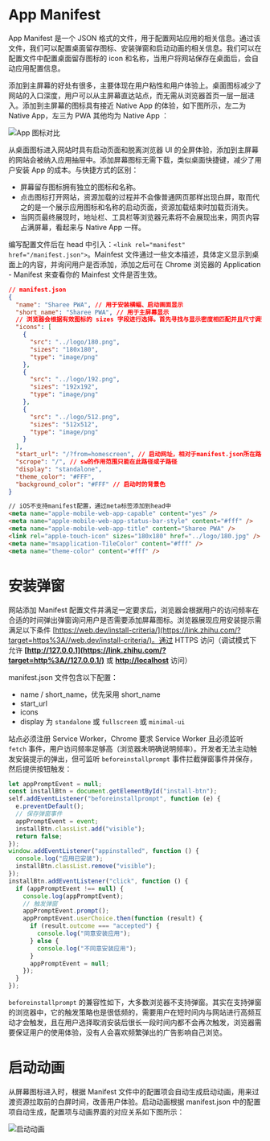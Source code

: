 # App Manifest

App Manifest 是一个 JSON 格式的文件，用于配置网站应用的相关信息。通过该文件，我们可以配置桌面留存图标、安装弹窗和启动动画的相关信息。我们可以在配置文件中配置桌面留存图标的 icon 和名称，当用户将网站保存在桌面后，会自动应用配置信息。

添加到主屏幕的好处有很多，主要体现在用户粘性和用户体验上。桌面图标减少了网站的入口深度，用户可以从主屏幕直达站点，而无需从浏览器首页一层一层进入。添加到主屏幕的图标具有接近 Native App 的体验，如下图所示，左二为 Native App，左三为 PWA 其他均为 Native App ：

![App 图标对比](https://s3.ax1x.com/2021/01/25/sOZLCQ.png)

从桌面图标进入网站时具有启动页面和脱离浏览器 UI 的全屏体验，添加到主屏幕的网站会被纳入应用抽屉中。添加屏幕图标无需下载，类似桌面快捷键，减少了用户安装 App 的成本。与快捷方式的区别：

- 屏幕留存图标拥有独立的图标和名称。
- 点击图标打开网站，资源加载的过程并不会像普通网页那样出现白屏，取而代之的是一个展示应用图标和名称的启动页面，资源加载结束时加载页消失。
- 当网页最终展现时，地址栏、工具栏等浏览器元素将不会展现出来，网页内容占满屏幕，看起来与 Native App 一样。

编写配置文件后在 head 中引入：`<link rel="manifest" href="/manifest.json">`。Mainfest 文件通过一些文本描述，具体定义显示到桌面上的内容，并询问用户是否添加，添加之后可在 Chrome 浏览器的 Application - Manifest 来查看你的 Mainfest 文件是否生效。

```json
// manifest.json
{
  "name": "Sharee PWA", // 用于安装横幅、启动画面显示
  "short_name": "Sharee PWA", // 用于主屏幕显示
  // 浏览器会根据有效图标的 sizes 字段进行选择。首先寻找与显示密度相匹配并且尺寸调整到 48dp 屏幕密度的图标
  "icons": [
    {
      "src": "../logo/180.png",
      "sizes": "180x180",
      "type": "image/png"
    },
    {
      "src": "../logo/192.png",
      "sizes": "192x192",
      "type": "image/png"
    },
    {
      "src": "../logo/512.png",
      "sizes": "512x512",
      "type": "image/png"
    }
  ],
  "start_url": "/?from=homescreen", // 启动网址，相对于manifest.json所在路径
  "scrope": "/", // sw的作用范围只能在此路径或子路径
  "display": "standalone",
  "theme_color": "#FFF",
  "background_color": "#FFF" // 启动时的背景色
}
```

```html
// iOS不支持manifest配置，通过meta标签添加到head中
<meta name="apple-mobile-web-app-capable" content="yes" />
<meta name="apple-mobile-web-app-status-bar-style" content="#fff" />
<meta name="apple-mobile-web-app-title" content="Sharee PWA" />
<link rel="apple-touch-icon" sizes="180x180" href="../logo/180.jpg" />
<meta name="msapplication-TileColor" content="#fff" />
<meta name="theme-color" content="#fff" />
```

# 安装弹窗

网站添加 Manifest 配置文件并满足一定要求后，浏览器会根据用户的访问频率在合适的时间弹出弹窗询问用户是否需要添加屏幕图标。浏览器展现应用安装提示需满足以下条件 [https://web.dev/install-criteria/](https://link.zhihu.com/?target=https%3A//web.dev/install-criteria/)。通过 HTTPS 访问（调试模式下允许 **[http://127.0.0.1](https://link.zhihu.com/?target=http%3A//127.0.0.1/)** 或 **[http://localhost](https://link.zhihu.com/?target=http%3A//localhost/)** 访问）

manifest.json 文件包含以下配置：

- name / short_name，优先采用 short_name
- start_url
- icons
- display 为 `standalone` 或 `fullscreen` 或 `minimal-ui`

站点必须注册 Service Worker，Chrome 要求 Service Worker 且必须监听 `fetch` 事件，用户访问频率足够高（浏览器未明确说明频率）。开发者无法主动触发安装提示的弹出，但可监听 `beforeinstallprompt` 事件拦截弹窗事件并保存，然后提供按钮触发：

```js
let appPromptEvent = null;
const installBtn = document.getElementById("install-btn");
self.addEventListener("beforeinstallprompt", function (e) {
  e.preventDefault();
  // 保存弹窗事件
  appPromptEvent = event;
  installBtn.classList.add("visible");
  return false;
});
window.addEventListener("appinstalled", function () {
  console.log("应用已安装");
  installBtn.classList.remove("visible");
});
installBtn.addEventListener("click", function () {
  if (appPromptEvent !== null) {
    console.log(appPromptEvent);
    // 触发弹窗
    appPromptEvent.prompt();
    appPromptEvent.userChoice.then(function (result) {
      if (result.outcome === "accepted") {
        console.log("同意安装应用");
      } else {
        console.log("不同意安装应用");
      }
      appPromptEvent = null;
    });
  }
});
```

`beforeinstallprompt` 的兼容性如下，大多数浏览器不支持弹窗。其实在支持弹窗的浏览器中，它的触发策略也是很低频的，需要用户在短时间内与网站进行高频互动才会触发，且在用户选择取消安装后很长一段时间内都不会再次触发，浏览器需要保证用户的使用体验，没有人会喜欢频繁弹出的广告影响自己浏览。

# 启动动画

从屏幕图标进入时，根据 Manifest 文件中的配置项会自动生成启动动画，用来过渡资源拉取前的白屏时间，改善用户体验。启动动画根据 manifest.json 中的配置项自动生成，配置项与动画界面的对应关系如下图所示：

![启动动画](https://s3.ax1x.com/2021/01/25/sOKj0I.png)
